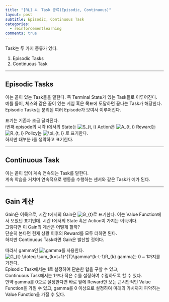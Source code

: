 ```yaml
---
title: "[RL] 4. Task 종류(Episodic, Continuous)"
layout: post
subtitle: Episodic, Continuous Task
categories:
  - reinforcementlearning
comments: true
---
```


Task는 두 가지 종류가 있다.
1. Episodic Tasks
2. Continuous Task
   
---
## Episodic Tasks
이는 끝이 있는 Task들을 말한다. 즉 Terminal State가 있는 Task들로 이루어진다.   
예를 들어, 체스와 같은 끝이 있는 게임 혹은 목표에 도달하면 끝나는 Task가 해당한다.   
Episodic Tasks는 분리된 여러 Episode가 모여서 이루어진다.  
   
표기는 기존과 조금 달라진다.   
i번째 episode의 시각 t에서의 State는 <img src="https://latex.codecogs.com/gif.latex?S_{t,&space;i}" title="S_{t, i}" />
Action은 <img src="https://latex.codecogs.com/gif.latex?A_{t,&space;i}" title="A_{t, i}" />
Reward는 <img src="https://latex.codecogs.com/gif.latex?R_{t,&space;i}" title="R_{t, i}" />
Policy는 <img src="https://latex.codecogs.com/gif.latex?\pi_{t,&space;i}" title="\pi_{t, i}" />
로 표기한다.   
하지만 대부분 i를 생략하고 표기한다.  

---
 
## Continuous Task
이는 끝이 없이 계속 연속되는 Task를 말한다.    
계속 학습을 거치며 연속적으로 행동을 수행하는 센서와 같은 Task가 예가 된다.
   
---

## Gain 계산
Gain은 이득으로, 시간 t에서의 Gain은 <img src="https://latex.codecogs.com/gif.latex?G_{t}" title="G_{t}" />로 표기한다.
이는 Value Function에서 보았던 표기인데.  시간 t에서의 State 혹은 Action이 가지는 이득이다.   
그렇다면 이 Gain의 계산은 어떻게 할까?  
단순히 본다면 현재 상황 이후의 Reward를 모두 더하면 된다.  
하지만 Continuous Task라면 Gain은 발산할 것이다.   
   
따라서 gamma인 <img src="https://latex.codecogs.com/gif.latex?\gamma" title="\gamma" />를 사용한다.   
<img src="https://latex.codecogs.com/gif.latex?G_{t}&space;\doteq&space;\sum_{k=t&plus;1}^{T}\gamma^{k-t-1}R_{k}" title="G_{t} \doteq \sum_{k=t+1}^{T}\gamma^{k-t-1}R_{k}" />
gamma는 0 ~ 1까지를 가진다.     
Episodic Task에서는 1로 설정하여 단순한 합을 구할 수 있고,   
Continuous Task에서는 1보다 작은 수를 설정하여 수렴하도록 할 수 있다.  
만약 gamma를 0으로 설정한다면 바로 앞에 Reward만 보는 근시안적인 Value Function을 가질 수 있고,     gamma를 0 이상으로 설정하여 미래의 가치까지 파악하는 Value Function을 가질 수 있다.
